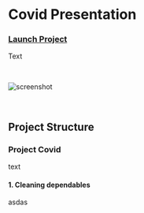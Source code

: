 # Covid Presentation

### [Launch Project](https://agatamalucha.github.io/UCDPA_agatamalucha/)



Text

<br>

![screenshot](https://user-images.githubusercontent.com/42006092/119255258-af9ff280-bbb2-11eb-856f-820224dc07fe.PNG)

<br>

## Project Structure

### Project Covid

text 

#### 1. Cleaning dependables

asdas